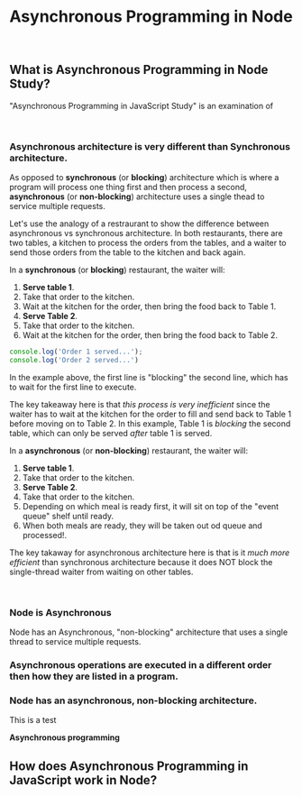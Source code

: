 # Asynchronous Programming in Node

<br>

## What is Asynchronous Programming in Node Study?
"Asynchronous Programming in JavaScript Study" is an examination of 

<br>


### Asynchronous architecture is very different than Synchronous architecture.
As opposed to **synchronous** (or **blocking**) architecture which is where a program will process one thing first and then process a second, 
**asynchronous**  (or **non-blocking**) architecture uses a single thead to service multiple requests.

Let's use the analogy of a restraurant to show the difference between asynchronous vs synchronous architecture.  In both restaurants, there are two
tables, a kitchen to process the orders from the tables, and a waiter to send those orders from the table to the kitchen and back again.

In a **synchronous** (or **blocking**) restaurant, the waiter will:
1.   **Serve table 1**.
2.   Take that order to the kitchen.
3.   Wait at the kitchen for the order, then bring the food back to Table 1.
4.   **Serve Table 2**.
5.   Take that order to the kitchen.
6.   Wait at the kitchen for the order, then bring the food back to Table 2.

```JavaScript
console.log('Order 1 served...');
console.log('Order 2 served...')
```
In the example above, the first line is "blocking" the second line, which has to wait for the first line to execute.


The key takeaway here is that *this process is very inefficient* since the waiter has to wait at the kitchen for the order to fill and send back to
Table 1 before moving on to Table 2.  In this example, Table 1 is *blocking* the second table, which can only be served *after* table 1 is served.

In a **asynchronous** (or **non-blocking**) restaurant, the waiter will:
1.   **Serve table 1**.
2.   Take that order to the kitchen.
3.   **Serve Table 2**.
4.   Take that order to the kitchen.
5.   Depending on which meal is ready first, it will sit on top of the "event queue" shelf until ready.
6.   When both meals are ready, they will be taken out od queue and processed!.

The key takaway for asynchronous architecture here is that is it *much more efficient* than synchronous architecture because it does NOT block
the single-thread waiter from waiting on other tables.

<br>

### Node is Asynchronous
Node has an Asynchronous, "non-blocking" architecture that uses a single thread to service multiple requests.










### Asynchronous operations are executed in a different order then how they are listed in a program.




### Node has an asynchronous, non-blocking architecture.
This is a test

**Asynchronous programming** 

## How does Asynchronous Programming in JavaScript work in Node?

